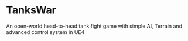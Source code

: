 # TanksWar
An open-world head-to-head tank fight game with simple AI, Terrain and advanced control system in UE4

